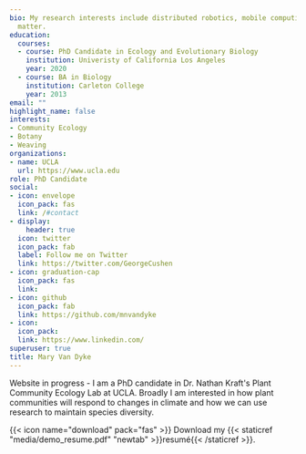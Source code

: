 ```yaml
---
bio: My research interests include distributed robotics, mobile computing and programmable
  matter.
education:
  courses:
  - course: PhD Candidate in Ecology and Evolutionary Biology
    institution: Univeristy of California Los Angeles
    year: 2020
  - course: BA in Biology
    institution: Carleton College
    year: 2013
email: ""
highlight_name: false
interests:
- Community Ecology
- Botany
- Weaving
organizations:
- name: UCLA
  url: https://www.ucla.edu
role: PhD Candidate
social:
- icon: envelope
  icon_pack: fas
  link: /#contact
- display:
    header: true
  icon: twitter
  icon_pack: fab
  label: Follow me on Twitter
  link: https://twitter.com/GeorgeCushen
- icon: graduation-cap
  icon_pack: fas
  link: 
- icon: github
  icon_pack: fab
  link: https://github.com/mnvandyke
- icon: 
  icon_pack: 
  link: https://www.linkedin.com/
superuser: true
title: Mary Van Dyke
---
```


Website in progress - I am a PhD candidate in Dr. Nathan Kraft's Plant Community Ecology Lab at UCLA. Broadly I am interested in how plant communities will respond to changes in climate and how we can use research to maintain species diversity. 


{{< icon name="download" pack="fas" >}} Download my {{< staticref "media/demo_resume.pdf" "newtab" >}}resumé{{< /staticref >}}.
